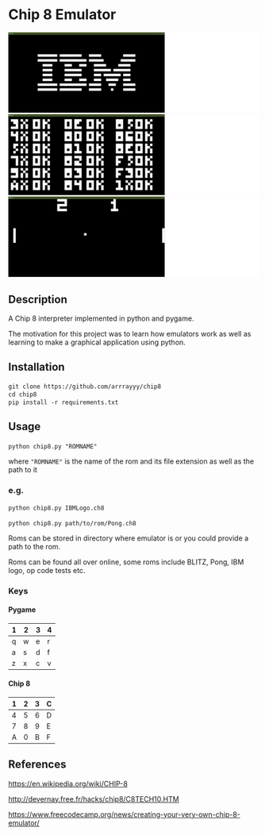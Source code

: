 # Chip 8 Emulator


![IBM logo](screenshots/IBM%20logo.png)
![IBM logo](screenshots/opcodecheck.png)
![IBM logo](screenshots/Pong.png)


## Description

A Chip 8 interpreter implemented in python and pygame.

The motivation for this project was to learn how emulators work as well as learning to make a graphical application using python.

## Installation

```
git clone https://github.com/arrrayyy/chip8
cd chip8
pip install -r requirements.txt
```

## Usage

``python chip8.py "ROMNAME"``

where ``"ROMNAME"`` is the name of the rom and its file extension as well as the path to it

### e.g.

``python chip8.py IBMLogo.ch8``

``python chip8.py path/to/rom/Pong.ch8``

Roms can be stored in directory where emulator is or you could provide a path to the rom.

Roms can be found all over online, some roms include BLITZ, Pong, IBM logo, op code tests etc.

### Keys

#### Pygame

| 1 | 2 | 3 | 4 |
|---|---|---|---|
| q | w | e | r |
| a | s | d | f |
| z | x | c | v | 

#### Chip 8

| 1 | 2 | 3 | C |
|---|---|---|---|
| 4 | 5 | 6 | D |
| 7 | 8 | 9 | E |
| A | 0 | B | F |

## References

https://en.wikipedia.org/wiki/CHIP-8

http://devernay.free.fr/hacks/chip8/C8TECH10.HTM

https://www.freecodecamp.org/news/creating-your-very-own-chip-8-emulator/
